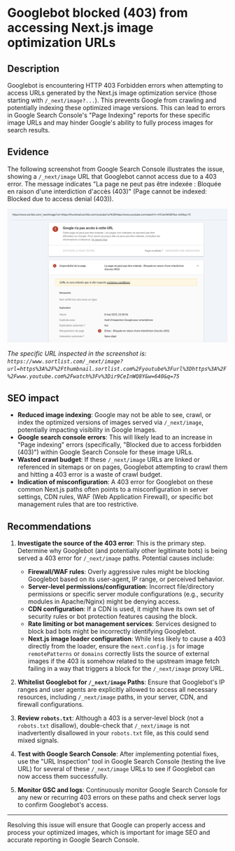 # Googlebot blocked (403) from accessing Next.js image optimization URLs

## Description

Googlebot is encountering HTTP 403 Forbidden errors when attempting to access URLs generated by the Next.js image optimization service (those starting with `/_next/image?...`). This prevents Google from crawling and potentially indexing these optimized image versions. This can lead to errors in Google Search Console's "Page Indexing" reports for these specific image URLs and may hinder Google's ability to fully process images for search results.

## Evidence

The following screenshot from Google Search Console illustrates the issue, showing a `/_next/image` URL that Googlebot cannot access due to a 403 error. The message indicates "La page ne peut pas être indexée : Bloquée en raison d'une interdiction d'accès (403)" (Page cannot be indexed: Blocked due to access denial (403)).

![Google Search Console 403 Error for Next.js Image URL](../../../Crawl/Capture/403_image_indexing.png)

*The specific URL inspected in the screenshot is: `https://www.sortlist.com/_next/image?url=https%3A%2F%2Fthumbnail.sortlist.com%2Fyoutube%3Furl%3Dhttps%3A%2F%2Fwww.youtube.com%2Fwatch%3Fv%3Dir9CeInWQ8Y&w=640&q=75`*

## SEO impact

- **Reduced image indexing**: Google may not be able to see, crawl, or index the optimized versions of images served via `/_next/image`, potentially impacting visibility in Google Images.
- **Google search console errors**: This will likely lead to an increase in "Page indexing" errors (specifically, "Blocked due to access forbidden (403)") within Google Search Console for these image URLs.
- **Wasted crawl budget**: If these `/_next/image` URLs are linked or referenced in sitemaps or on pages, Googlebot attempting to crawl them and hitting a 403 error is a waste of crawl budget.
- **Indication of misconfiguration**: A 403 error for Googlebot on these common Next.js paths often points to a misconfiguration in server settings, CDN rules, WAF (Web Application Firewall), or specific bot management rules that are too restrictive.

## Recommendations

1.  **Investigate the source of the 403 error**: This is the primary step. Determine why Googlebot (and potentially other legitimate bots) is being served a 403 error for `/_next/image` paths. Potential causes include:
    -   **Firewall/WAF rules**: Overly aggressive rules might be blocking Googlebot based on its user-agent, IP range, or perceived behavior.
    -   **Server-level permissions/configuration**: Incorrect file/directory permissions or specific server module configurations (e.g., security modules in Apache/Nginx) might be denying access.
    -   **CDN configuration**: If a CDN is used, it might have its own set of security rules or bot protection features causing the block.
    -   **Rate limiting or bot management services**: Services designed to block bad bots might be incorrectly identifying Googlebot.
    -   **Next.js image loader configuration**: While less likely to cause a 403 directly from the loader, ensure the `next.config.js` for image `remotePatterns` or `domains` correctly lists the source of external images if the 403 is somehow related to the upstream image fetch failing in a way that triggers a block for the `/_next/image` proxy URL.

2.  **Whitelist Googlebot for `/_next/image` Paths**: Ensure that Googlebot's IP ranges and user agents are explicitly allowed to access all necessary resources, including `/_next/image` paths, in your server, CDN, and firewall configurations.

3.  **Review `robots.txt`**: Although a 403 is a server-level block (not a `robots.txt` disallow), double-check that `/_next/image` is not inadvertently disallowed in your `robots.txt` file, as this could send mixed signals.

4.  **Test with Google Search Console**: After implementing potential fixes, use the "URL Inspection" tool in Google Search Console (testing the live URL) for several of these `/_next/image` URLs to see if Googlebot can now access them successfully.

5.  **Monitor GSC and logs**: Continuously monitor Google Search Console for any new or recurring 403 errors on these paths and check server logs to confirm Googlebot's access.

---

Resolving this issue will ensure that Google can properly access and process your optimized images, which is important for image SEO and accurate reporting in Google Search Console.
